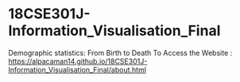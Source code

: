 # 18CSE301J-Information_Visualisation_Final
Demographic statistics: From Birth to Death
To Access the Website : https://alpacaman14.github.io/18CSE301J-Information_Visualisation_Final/about.html
